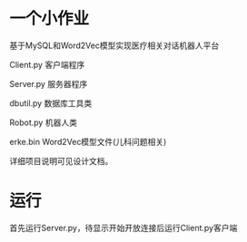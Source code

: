 # 一个小作业
基于MySQL和Word2Vec模型实现医疗相关对话机器人平台

Client.py 客户端程序

Server.py 服务器程序

dbutil.py 数据库工具类

Robot.py 机器人类

erke.bin Word2Vec模型文件(儿科问题相关)

详细项目说明可见设计文档。

# 运行
首先运行Server.py，待显示开始开放连接后运行Client.py客户端
